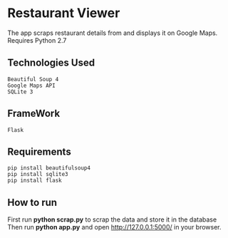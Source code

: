 # Restaurant Viewer
The app scraps restaurant details from and displays it on Google Maps. Requires Python 2.7

## Technologies Used
    Beautiful Soup 4
    Google Maps API
    SQLite 3
    
## FrameWork
    Flask
    
## Requirements
    pip install beautifulsoup4
    pip install sqlite3
    pip install flask
    
## How to run
First run **python scrap.py** to scrap the data and store it in the database
Then run **python app.py** and open http://127.0.0.1:5000/ in your browser.
